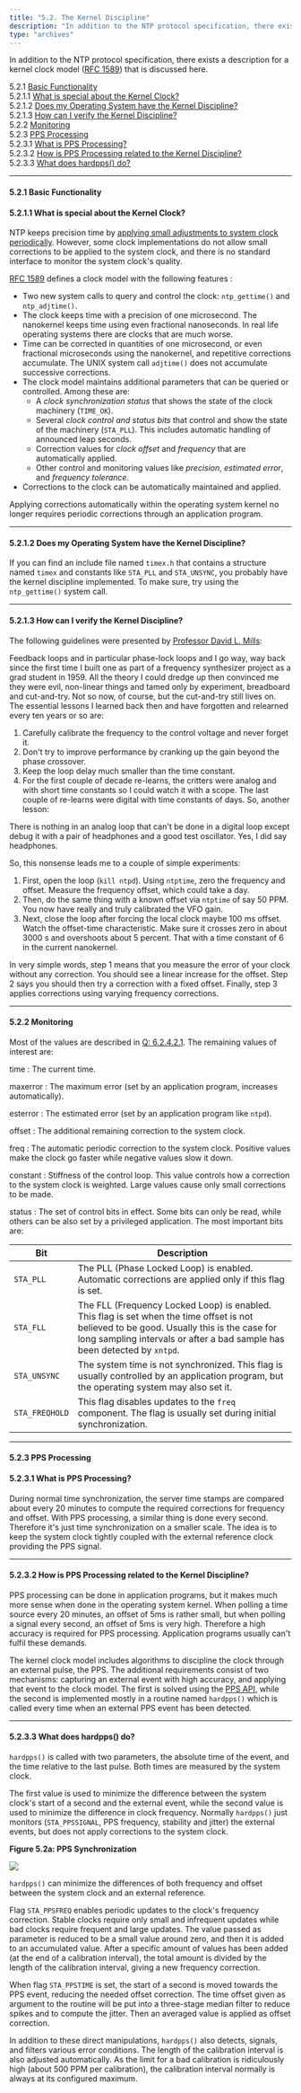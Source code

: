 ```yaml
---
title: "5.2. The Kernel Discipline"
description: "In addition to the NTP protocol specification, there exists a description for a kernel clock model (RFC 1589) that is discussed in this section of the NTP FAQ."
type: "archives"
--- 
```


In addition to the NTP protocol specification, there exists a description for a kernel clock model ([RFC 1589](/reflib/rfc/rfc1589.txt)) that is discussed here.

5.2.1 [Basic Functionality](#521-basic-functionality)  
   5.2.1.1 [What is special about the Kernel Clock?](#5211-what-is-special-about-the-kernel-clock)  
   5.2.1.2 [Does my Operating System have the Kernel Discipline?](#5212-does-my-operating-system-have-the-kernel-discipline)  
   5.2.1.3 [How can I verify the Kernel Discipline?](#5213-how-can-i-verify-the-kernel-discipline)     
5.2.2 [Monitoring](#522-monitoring)   
5.2.3 [PPS Processing](#523-pps-processing)  
   5.2.3.1 [What is PPS Processing?](#5231-what-is-pps-processing)  
   5.2.3.2 [How is PPS Processing related to the Kernel Discipline?](#5232-how-is-pps-processing-related-to-the-kernel-discipline)  
   5.2.3.3 [What does hardpps() do?](#5233-what-does-hardpps-do)

* * *

#### 5.2.1 Basic Functionality

#### 5.2.1.1 What is special about the Kernel Clock?

NTP keeps precision time by [applying small adjustments to system clock periodically](/ntpfaq/ntp-s-algo/#5161-how-will-ntp-discipline-my-clock). However, some clock implementations do not allow small corrections to be applied to the system clock, and there is no standard interface to monitor the system clock's quality.

[RFC 1589](/reflib/rfc/rfc1589.txt) defines a clock model with the following features :

*   Two new system calls to query and control the clock: `ntp_gettime()` and `ntp_adjtime()`.
*   The clock keeps time with a precision of one microsecond. The nanokernel keeps time using even fractional nanoseconds. In real life operating systems there are clocks that are much worse.
*   Time can be corrected in quantities of one microsecond, or even fractional microseconds using the nanokernel, and repetitive corrections accumulate. The UNIX system call `adjtime()` does not accumulate successive corrections.
*   The clock model maintains additional parameters that can be queried or controlled. Among these are:
    *   A _clock synchronization status_ that shows the state of the clock machinery (`TIME_OK`).
    *   Several _clock control and status bits_ that control and show the state of the machinery (`STA_PLL`). This includes automatic handling of announced leap seconds.
    *   Correction values for _clock offset_ and _frequency_ that are automatically applied.
    *   Other control and monitoring values like _precision_, _estimated error_, and _frequency tolerance_.
*   Corrections to the clock can be automatically maintained and applied.

Applying corrections automatically within the operating system kernel no longer requires periodic corrections through an application program.

* * *

#### 5.2.1.2 Does my Operating System have the Kernel Discipline?

If you can find an include file named `timex.h` that contains a structure named `timex` and constants like `STA_PLL` and `STA_UNSYNC`, you probably have the kernel discipline implemented. To make sure, try using the `ntp_gettime()` system call.

* * *

#### 5.2.1.3 How can I verify the Kernel Discipline?

The following guidelines were presented by [Professor David L. Mills](https://www.nwtime.org/tribute-to-david-l-mills/):

Feedback loops and in particular phase-lock loops and I go way, way back since the first time I built one as part of a frequency synthesizer project as a grad student in 1959. All the theory I could dredge up then convinced me they were evil, non-linear things and tamed only by experiment, breadboard and cut-and-try. Not so now, of course, but the cut-and-try still lives on. The essential lessons I learned back then and have forgotten and relearned every ten years or so are:

1.  Carefully calibrate the frequency to the control voltage and never forget it.
2.  Don't try to improve performance by cranking up the gain beyond the phase crossover.
3.  Keep the loop delay much smaller than the time constant.
4.  For the first couple of decade re-learns, the critters were analog and with short time constants so I could watch it with a scope. The last couple of re-learns were digital with time constants of days. So, another lesson:
    
There is nothing in an analog loop that can't be done in a digital loop except debug it with a pair of headphones and a good test oscillator. Yes, I did say headphones.

So, this nonsense leads me to a couple of simple experiments:

1. First, open the loop (`kill ntpd`). Using `ntptime`, zero the frequency and offset. Measure the frequency offset, which could take a day.
2. Then, do the same thing with a known offset via `ntptime` of say 50 PPM. You now have really and truly calibrated the VFO gain.
3. Next, close the loop after forcing the local clock maybe 100 ms offset. Watch the offset-time characteristic. Make sure it crosses zero in about 3000 s and overshoots about 5 percent. That with a time constant of 6 in the current nanokernel.

In very simple words, step 1 means that you measure the error of your clock without any correction. You should see a linear increase for the offset. Step 2 says you should then try a correction with a fixed offset. Finally, step 3 applies corrections using varying frequency corrections.

* * *

#### 5.2.2 Monitoring

Most of the values are described in [Q: 6.2.4.2.1](/ntpfaq/ntp-s-config-adv/#62421-so-i-think-i-have-all-required-components-ready-how-will-i-see-that-everything-is-working). The remaining values of interest are:

time
: The current time.

maxerror
: The maximum error (set by an application program, increases automatically).

esterror
: The estimated error (set by an application program like `ntpd`).

offset
: The additional remaining correction to the system clock.

freq
: The automatic periodic correction to the system clock. Positive values make the clock go faster while negative values slow it down.

constant
: Stiffness of the control loop. This value controls how a correction to the system clock is weighted. Large values cause only small corrections to be made.

status
: The set of control bits in effect. Some bits can only be read, while others can be also set by a privileged application. The most important bits are:

| Bit | Description |
| ----- | ----- |
| `STA_PLL` | The PLL (Phase Locked Loop) is enabled. Automatic corrections are applied only if this flag is set. |
| `STA_FLL` | The FLL (Frequency Locked Loop) is enabled. This flag is set when the time offset is not believed to be good. Usually this is the case for long sampling intervals or after a bad sample has been detected by `xntpd`. |
| `STA_UNSYNC` | The system time is not synchronized. This flag is usually controlled by an application program, but the operating system may also set it. |
| `STA_FREQHOLD` | This flag disables updates to the `freq` component. The flag is usually set during initial synchronization. |

* * *

#### 5.2.3 PPS Processing

#### 5.2.3.1 What is PPS Processing?

During normal time synchronization, the server time stamps are compared about every 20 minutes to compute the required corrections for frequency and offset. With PPS processing, a similar thing is done every second. Therefore it's just time synchronization on a smaller scale. The idea is to keep the system clock tightly coupled with the external reference clock providing the PPS signal.

* * *

#### 5.2.3.2 How is PPS Processing related to the Kernel Discipline?

PPS processing can be done in application programs, but it makes much more sense when done in the operating system kernel. When polling a time source every 20 minutes, an offset of 5ms is rather small, but when polling a signal every second, an offset of 5ms is very high. Therefore a high accuracy is required for PPS processing. Application programs usually can't fulfil these demands.

The kernel clock model includes algorithms to discipline the clock through an external pulse, the PPS. The additional requirements consist of two mechanisms: capturing an external event with high accuracy, and applying that event to the clock model. The first is solved using the [PPS API](/ntpfaq/ntp-s-config-adv/#62451-what-is-that-pps-api), while the second is implemented mostly in a routine named `hardpps()` which is called every time when an external PPS event has been detected.

* * *

#### 5.2.3.3 What does hardpps() do?

`hardpps()` is called with two parameters, the absolute time of the event, and the time relative to the last pulse. Both times are measured by the system clock.

The first value is used to minimize the difference between the system clock's start of a second and the external event, while the second value is used to minimize the difference in clock frequency. Normally `hardpps()` just monitors (`STA_PPSSIGNAL`, PPS frequency, stability and jitter) the external events, but does not apply corrections to the system clock.

**Figure 5.2a: PPS Synchronization**

![](/ntpfaq/hardpps.png)

`hardpps()` can minimize the differences of both frequency and offset between the system clock and an external reference.

Flag `STA_PPSFREQ` enables periodic updates to the clock's frequency correction. Stable clocks require only small and infrequent updates while bad clocks require frequent and large updates. The value passed as parameter is reduced to be a small value around zero, and then it is added to an accumulated value. After a specific amount of values has been added (at the end of a calibration interval), the total amount is divided by the length of the calibration interval, giving a new frequency correction.

When flag `STA_PPSTIME` is set, the start of a second is moved towards the PPS event, reducing the needed offset correction. The time offset given as argument to the routine will be put into a three-stage median filter to reduce spikes and to compute the jitter. Then an averaged value is applied as offset correction.

In addition to these direct manipulations, `hardpps()` also detects, signals, and filters various error conditions. The length of the calibration interval is also adjusted automatically. As the limit for a bad calibration is ridiculously high (about 500 PPM per calibration), the calibration interval normally is always at its configured maximum.


